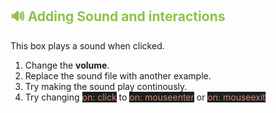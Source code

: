 <h2 style="color:#8BC34A;">🔊 Adding Sound and interactions</h2>
<p>This box plays a sound when clicked.</p>
<ol>
  <li>Change the <b>volume</b>.</li>
  <li>Replace the sound file with another example.</li>
  <li>Try making the sound play continously.</li>
  <li>Try changing     <span style="background-color:#1e1e1e; color:#d4d4d4; color:#ce9178;">on: click</span> to     <span style="background-color:#1e1e1e; color:#d4d4d4; color:#ce9178;">on: mouseenter</span> or     <span style="background-color:#1e1e1e; color:#d4d4d4; color:#ce9178;">on: mouseexit</span></li>
  
  

  
  
</ol>
